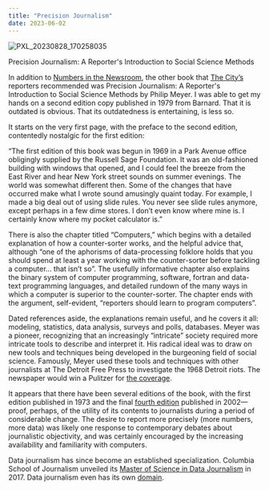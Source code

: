 ```yaml
---
title: "Precision Journalism"
date: 2023-06-02
---
```


![PXL_20230828_170258035](https://github.com/mf3321/mf3321.github.io/assets/112728848/d653bfed-8012-4065-885f-007658ddda37)

<p>Precision Journalism: A Reporter's Introduction to Social Science Methods</p>
<p>In addition to <a href="https://mf3321.github.io/2023/05/19/Numbers-in-the-Newsroom.html">Numbers in the Newsroom</a>, the other book that <a href="https://www.thecity.nyc/">The City’s</a> reporters recommended was Precision Journalism: A Reporter's Introduction to Social Science Methods by Philip Meyer. I was able to get my hands on a second edition copy published in 1979 from Barnard. That it is outdated is obvious. That its outdatedness is entertaining, is less so.</p>
<p>It starts on the very first page, with the preface to the second edition, contentedly nostalgic for the first edition:</p>
<p>“The first edition of this book was begun in 1969 in a Park Avenue office obligingly supplied by the Russell Sage Foundation. It was an old-fashioned building with windows that opened, and I could feel the breeze from the East River and hear New York street sounds on summer evenings. The world was somewhat different then. Some of the changes that have occurred make what I wrote sound amusingly quaint today. For example, I made a big deal out of using slide rules. You never see slide rules anymore, except perhaps in a few dime stores. I don’t even know where mine is. I certainly know where my pocket calculator is.”</p>
<p>There is also the chapter titled “Computers,” which begins with a detailed explanation of how a counter-sorter works, and the helpful advice that, although “one of the aphorisms of data-processing folklore holds that you should spend at least a year working with the counter-sorter before tackling a computer… that isn’t so”. The usefully informative chapter also explains the binary system of computer programming, software, fortran and data-text programming languages, and detailed rundown of the many ways in which a computer is superior to the counter-sorter. The chapter ends with the argument, self-evident, “reporters should learn to program computers”.</p>
<p>Dated references aside, the explanations remain useful, and he covers it all: modeling, statistics, data analysis, surveys and polls, databases. Meyer was a pioneer, recognizing that an increasingly “intricate” society required more intricate tools to describe and interpret it. His radical ideal was to draw on new tools and techniques being developed in the burgeoning field of social science. Famously, Meyer used these tools and techniques with other journalists at The Detroit Free Press to investigate the 1968 Detroit riots. The newspaper would win a Pulitzer for <a href="https://niemanreports.org/articles/1968-a-newspapers-role-between-the-riots/">the coverage</a>.</p>
<p>It appears that there have been several editions of the book, with the first edition published in 1973 and the final <a href="https://rowman.com/ISBN/9780742510883/Precision-Journalism-A-Reporter's-Introduction-to-Social-Science-Methods-Fourth-Edition">fourth edition</a> published in 2002—proof, perhaps, of the utility of its contents to journalists during a period of considerable change. The desire to report more precisely (more numbers, more data) was likely one response to contemporary debates about journalistic objectivity, and was certainly encouraged by the increasing availability and familiarity with computers.</p>
<p>Data journalism has since become an established specialization. Columbia School of Journalism unveiled its <a href="https://journalism.columbia.edu/new-data-journalism-degree-columbia-journalism-school-prepares-next-generation-newsroom-leaders">Master of Science in Data Journalism</a> in 2017. Data journalism even has its own <a href="https://datajournalism.com/">domain</a>.</p>
